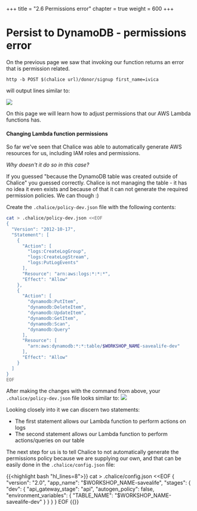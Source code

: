 +++
title = "2.6 Permissions error"
chapter = true
weight = 600
+++

# Persist to DynamoDB - permissions error

On the previous page we saw that invoking our function returns an error that is permission related.

```bash{linenos=false}
http -b POST $(chalice url)/donor/signup first_name=ivica
```
will output lines similar to:

![](/images/code_screenshots/40_600_1.png)

On this page we will
learn how to adjust permissions that our AWS Lambda functions has.

#### Changing Lambda function permissions

So far we've seen that Chalice was able to automatically generate AWS resources for us, including IAM roles and permissions.

_Why doesn't it do so in this case?_

If you guessed "because the DynamoDB table was created outside of Chalice" you guessed correctly. Chalice is not managing
the table - it has no idea it even exists and because of that it can not generate the required permission policies. We 
can though :)

Create the `.chalice/policy-dev.json` file with the following contents:

```bash
cat > .chalice/policy-dev.json <<EOF
{
  "Version": "2012-10-17",
  "Statement": [
    {
      "Action": [
        "logs:CreateLogGroup",
        "logs:CreateLogStream",
        "logs:PutLogEvents"
      ],
      "Resource": "arn:aws:logs:*:*:*",
      "Effect": "Allow"
    },
    {
      "Action": [
        "dynamodb:PutItem",
        "dynamodb:DeleteItem",
        "dynamodb:UpdateItem",
        "dynamodb:GetItem",
        "dynamodb:Scan",
        "dynamodb:Query"
      ],
      "Resource": [
        "arn:aws:dynamodb:*:*:table/$WORKSHOP_NAME-savealife-dev"
      ],
      "Effect": "Allow"
    }
  ]
}
EOF
```

After making the changes with the command from above, your `.chalice/policy-dev.json` file looks similar to:
![](/images/code_screenshots/40_600_2.png)

Looking closely into it we can discern two statements:
- The first statement allows our Lambda function to perform actions on logs
- The second statement allows our Lambda function to perform actions/queries on our table

The next step for us is to tell Chalice to not automatically generate the permissions policy because we are supplying
our own, and that can be easily done in the `.chalice/config.json` file:

{{<highlight bash "hl_lines=8">}}
cat > .chalice/config.json <<EOF
{
  "version": "2.0",
  "app_name": "$WORKSHOP_NAME-savealife",
  "stages": {
    "dev": {
      "api_gateway_stage": "api",
      "autogen_policy": false,
      "environment_variables": {
        "TABLE_NAME": "$WORKSHOP_NAME-savealife-dev"
      }
    }
  }
}
EOF
{{</highlight>}}
